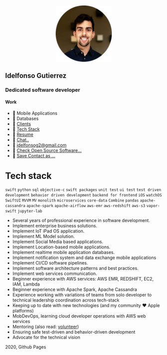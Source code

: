 <meta property="og:title" content="Curiosity & Learning is the number one skill">
<meta property="og:description" content="Working with software applications and data pipelines.">
<meta property="og:image" content="https://idelfonsog2.github.io/img/circular-shot.png">

<p align="center">
	<img width="180" height="180" src="/img/circular-shot.png"/>
</p>

## Idelfonso Gutierrez
### Dedicated software developer

#### Work 
- 📱 Mobile Applications
- 📜 Databases
- 🛒 [Clients](#clients) 
- 📀 [Tech Stack](#tech-stack)
- 📄 [Resume](https://www.idelfonso.com/resume.html)
- 💬 [Chat..](https://wa.me/19545139568?text=Hi%20Idelfonso)
- 📨 [idelfonsog2@gmail.com](mailto:idelfonsog2@gmail.com)
- 💼 [Check Open Source Software...](https://github.com/idelfonsog2) 
- 💾 [Save Contact as ...](idelfonso.vcf)

# Tech stack

`swift` `python` `sql` `objective-c` `swift packages` `unit test` `ui test` `test driven development` `behavior driven development` `backend for frontend` `iOS` `watchOS` `SwiftUI` `MVVM` `MV` `monolith` `microservices` `core-data` `Combine` `pandas` `apache-cassandra` `apache-spark` `apache-airflow` `aws-emr` `aws-redshift` `aws-s3` `vapor-swift` `jupyter-lab`

- Several years of professional experience in software development.
- Implement enterprise business solutions.
- Implement IoT iPad OS application.
- Implement ML Model solution.
- Implement Social Media based applications.
- Implement Location-based mobile applications.
- Implement realtime mobile application databases.
- Implement notification system and data exchange mobile applications
- Implement CI/CD software pipelines.
- Implement software architecture patterns and best practices.
- Implement web services communication.
- Beginner experience with AWS services: AWS EMR, REDSHIFT, EC2, IAM, Lambda
- Beginner experience with Apache Spark, Apache Cassandra
- Experience working with variations of teams from solo developer to technical leadership coordination across tech-stack
- Keeping up to date with new technologies (and my community ❤️ Apple platforms)
- MobDevOps, learning cloud developer operations with AWS web services
- Mentoring (also read: [volunteer](#volunteer))
- Ensuring safe test-driven and behavior-driven development
- Advocate for the technical vision

2020, Github Pages